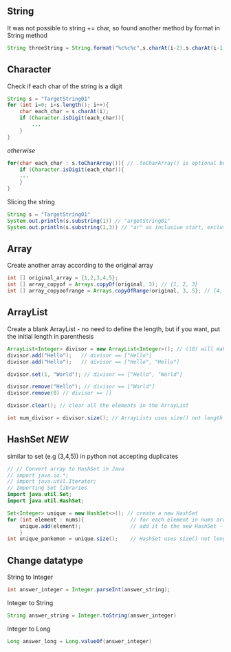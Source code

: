 ## String

It was not possible to string += char, so found another method by format in String method
```java
String threeString = String.format("%c%c%c",s.charAt(i-2),s.charAt(i-1),s.charAt(i)); // create string adding chars
```

## Character

Check if each char of the string is a digit
```java
String s = "TargetString01"
for (int i=0; i<s.length(); i++){
    char each_char = s.charAt(i);
    if (Character.isDigit(each_char)){
        ...
    }
}
```
*otherwise*
```java
for(char each_char : s.toCharArray()){ // .toCharArray() is optional but error might occur without
    if (Character.isDigit(each_char)){
    ...
    }
}
```

Slicing the string
```java
String s = "TargetString01"
System.out.println(s.substring(1)) // "argetString01"
System.out.println(s.substring(1,3)) // "ar" as inclusive start, exclusive end
```

## Array

Create another array according to the original array
```java
int [] original_array = {1,2,3,4,5};
int [] array_copyof = Arrays.copyOf(original, 3); // {1, 2, 3}
int [] array_copyoofrange = Arrays.copyOfRange(original, 3, 5}; // {4, 5} as again, inclusive start, exclusive end
```

## ArrayList

Create a blank ArrayList - no need to define the length, but if you want, put the initial length in parenthesis
```java
ArrayList<Integer> divisor = new ArrayList<Integer>(); // (10) will make 10 length arrayList
divisor.add("Hello");   // divisor == ["Hello"]
divisor.add("Hello");   // divisor == ["Hello", "Hello"]

divisor.set(1, "World"); // divisor == ["Hello", "World"]

divisor.remove("Hello"); // divisor == ["World"]
divisor.remove(0) // divisor == []

divisor.clear(); // clear all the elements in the ArrayList

int num_divisor = divisor.size(); // ArrayLists uses size() not length
```

## HashSet *NEW*

similar to set (e.g (3,4,5)) in python not accepting duplicates
```java
// // Convert array to HashSet in Java
// import java.io.*;
// import java.util.Iterator;
// Importing Set libraries
import java.util.Set;
import java.util.HashSet;

Set<Integer> unique = new HashSet<>(); // create a new HashSet
for (int element : nums){               // for each element in nums array
    unique.add(element);                // add it to the new HashSet - then only unique values remain in HashSet
    }
int unique_ponkemon = unique.size();    // HashSet uses size() not length
```


## Change datatype

String to Integer
```java
int answer_integer = Integer.parseInt(answer_string);
```
Integer to String
```java
String answer_string = Integer.toString(answer_integer)
```
Integer to Long
```java
Long answer_long = Long.valueOf(answer_integer)
```
